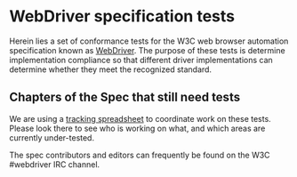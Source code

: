# WebDriver specification tests

Herein lies a set of conformance tests
for the W3C web browser automation specification
known as [WebDriver](http://w3c.github.io/webdriver/).
The purpose of these tests is determine implementation compliance
so that different driver implementations can determine
whether they meet the recognized standard.

## Chapters of the Spec that still need tests

We are using a [tracking spreadsheet](https://docs.google.com/spreadsheets/d/1GUK_sdY2cv59VAJNDxZQIfypnOpapSQhMjfcJ9Wc42U/edit#gid=0)
to coordinate work on these tests. Please look there to see who
is working on what, and which areas are currently under-tested.

The spec contributors and editors can frequently be found on the W3C
#webdriver IRC channel.

